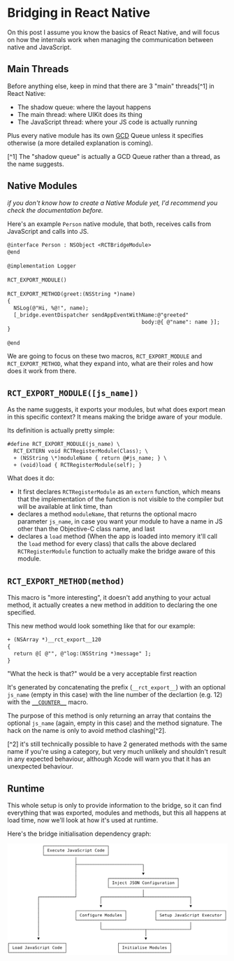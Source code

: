 Bridging in React Native
========================

On this post I assume you know the basics of React Native, and will focus on how the internals work when managing the communication between native and JavaScript.

Main Threads
------------

Before anything else, keep in mind that there are 3 "main" threads[^1] in React Native:

- The shadow queue: where the layout happens
- The main thread: where UIKit does its thing
- The JavaScript thread: where your JS code is actually running

Plus every native module has its own [GCD](https://developer.apple.com/library/ios/documentation/General/Conceptual/ConcurrencyProgrammingGuide/OperationQueues/OperationQueues.html) Queue unless it specifies otherwise (a more detailed explanation is coming).

[^1] The "shadow queue" is actually a GCD Queue rather than a thread, as the name suggests.

Native Modules
--------------

_if you don't know how to create a Native Module yet, I'd recommend you check the documentation before._

Here's an example `Person` native module, that both, receives calls from JavaScript and calls into JS.

```objc
@interface Person : NSObject <RCTBridgeModule>
@end

@implementation Logger

RCT_EXPORT_MODULE()

RCT_EXPORT_METHOD(greet:(NSString *)name)
{
  NSLog(@"Hi, %@!", name);
  [_bridge.eventDispatcher sendAppEventWithName:@"greeted"
                                           body:@{ @"name": name }];
}

@end
```

We are going to focus on these two macros, `RCT_EXPORT_MODULE` and `RCT_EXPORT_METHOD`, what they expand into, what are their roles and how does it work from there.

`RCT_EXPORT_MODULE([js_name])`
------------------------------

As the name suggests, it exports your modules, but what does export mean in this specific context? It means making the bridge aware of your module.

Its definition is actually pretty simple:

```objc
#define RCT_EXPORT_MODULE(js_name) \
  RCT_EXTERN void RCTRegisterModule(Class); \
  + (NSString \*)moduleName { return @#js_name; } \
  + (void)load { RCTRegisterModule(self); }
```

What does it do:

- It first declares `RCTRegisterModule` as an `extern` function, which means that the implementation of the function is not visible to the compiler but will be available at link time, than
- declares a method `moduleName`, that returns the optional macro parameter `js_name`, in case you want your module to have a name in JS other than the Objective-C class name, and last
- declares a `load` method (When the app is loaded into memory it'll call the `load` method for every class) that calls the above declared `RCTRegisterModule` function to actually make the bridge aware of this module.

`RCT_EXPORT_METHOD(method)`
---------------------------

This macro is "more interesting", it doesn't add anything to your actual method, it actually creates a new method in addition to declaring the one specified.

This new method would look something like that for our example:

```objc
+ (NSArray *)__rct_export__120
{
  return @[ @"", @"log:(NSString *)message" ];
}
```

"What the heck is that?" would be a very acceptable first reaction

It's generated by concatenating the prefix (`__rct_export__`) with an optional `js_name` (empty in this case) with the line number of the declartion (e.g. 12) with the [`__COUNTER__`](https://gcc.gnu.org/onlinedocs/cpp/Common-Predefined-Macros.html) macro.

The purpose of this method is only returning an array that contains the optional `js_name` (again, empty in this case) and the method signature. The hack on the name is only to avoid method clashing[^2].

[^2] it's still technically possible to have 2 generated methods with the same name if you're using a category, but very much unlikely and shouldn't result in any expected behaviour, although Xcode will warn you that it has an unexpected behaviour.

Runtime
-------

This whole setup is only to provide information to the bridge, so it can find everything that was exported, modules and methods, but this all happens at load time, now we'll look at how it's used at runtime.

Here's the bridge initialisation dependency graph:

![initialization](images/initialisation.svg)
